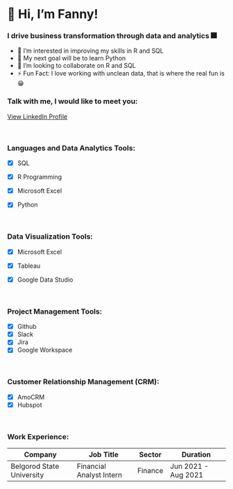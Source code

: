 # 👋 Hi, I’m Fanny!

### I drive business transformation through data and analytics 🎆

<!--- ✍ You can find my SQL projects here [portfolio](https://github.com/kamararichards/SQL-Portfolio-Projects)--->
- 👀 I’m interested in improving my skills in R and SQL
- 🥅 My next goal will be to learn Python
- 💞️ I’m looking to collaborate on R and SQL
- ⚡ Fun Fact: I love working with unclean data, that is where the real fun is 😁

### Talk with me, I would like to meet you:
[View LinkedIn Profile](https://www.linkedin.com/in/fanny-oliver-415111235/)

<br />

### Languages and Data Analytics Tools:
- [x] SQL
- [x] R Programming
- [x] Microsoft Excel
- [x] Python


<br />

### Data Visualization Tools:
- [x] Microsoft Excel
- [x] Tableau
- [x] Google Data Studio 


<br />

### Project Management Tools:
- [x] Github
- [x] Slack
- [x] Jira
- [x] Google Workspace

<br />

### Customer Relationship Management (CRM):
- [x] AmoCRM
- [x] Hubspot 

<br />

### Work Experience:

| Company                       | Job Title                                          | Sector     |Duration            |
| ------------------------------| ---------------------------------------------------|------------|--------------------|
| Belgorod State University     | Financial Analyst Intern                           | Finance    |Jun 2021 - Aug 2021 |

<!---
| JMMB Group Ltd                | Manager Strategy Execution and Product Development | Finance    |Mar 2016 - Jun 2019 |
| Development Bank of Jamaica   | Research and Business Analytics Manager            | Finance    |Feb 2012 - Mar 2016 |
| Urban Development Corporation | Business Analyst                                   | Government |Feb 2010 - Feb 2012 |


kamararichards/kamararichards is a ✨ special ✨ repository because its `README.md` (this file) appears on your GitHub profile.
You can click the Preview link to take a look at your changes.
--->

